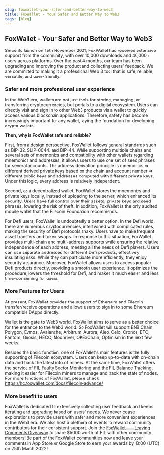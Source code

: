 ```yaml
---
slug: foxwallet-your-safer-and-better-way-to-web3
title: FoxWallet - Your Safer and Better Way to Web3
tags: [blog]
---
```


## FoxWallet - Your Safer and Better Way to Web3
Since its launch on 15th November 2021, FoxWallet has received extensive support from the community, with over 10,000 downloads and 40,000+ users across platforms. Over the past 4 months, our team has been upgrading and improving the product and collecting users' feedback. We are committed to making it a professional Web 3 tool that is safe, reliable, versatile, and user-friendly.  

### Safer and more professional user experience
In the Web3 era, wallets are not just tools for storing, managing, or transferring cryptocurrencies, but portals to a digital ecosystem. Users can directly visit and sign in to other Web3 products via a wallet to quickly access various blockchain applications. Therefore, safety has become increasingly important for any wallet, laying the foundation for developing crypto wallets. 
  
**Then, why is FoxWallet safe and reliable?**
  
First, from a design perspective, FoxWallet follows general standards such as BIP-32, SLIP-0044, and BIP-44. While supporting multiple chains and several sets of mnemonics and compatibility with other wallets regarding mnemonics and addresses, it allows users to use one set of seed phrases for several accounts. The address derivation principle is mnemonics => different derived private keys based on the chain and account number => different public keys and addresses computed with different private keys. Under this logic, every address is relatively independent. 
  
Second, as a decentralized wallet, FoxWallet stores the mnemonics and private keys locally, instead of uploading to the server, which enhanced its security. Users have full control over their assets, private keys and seed phrases, lowering the risk of theft. In addition, FoxWallet is the only audited mobile wallet that the Filecoin Foundation recommends. 

For Defi users, FoxWallet is undoubtedly a better option. In the Defi world, there are numerous cryptocurrencies, intertwined with complicated rules, making the security of Defi protocols shaky. Users have to make frequent asset transfers and token swaps. In response to this situation, FoxWallet provides multi-chain and multi-address supports while ensuring the relative independence of each address, meeting all the needs of Defi players. Users can use separate addresses for different Defi products, effectively insulating risks. While they can participate more efficiently, they enjoy security assurance. Moreover, FoxWallet allows users to access popular Defi products directly, providing a smooth user experience. It optimizes the procedure, lowers the threshold for Defi, and makes it much easier and less time-consuming for users.  

### More Features for Users
At present, FoxWallet provides the support of Ethereum and Filecoin transfer/receive operations and allows users to sign in to some Ethereum compatible DApps directly. 
  
Wallet is the gate to Web3 world, FoxWallet aims to serve as a better choice for the entrance to the Web3 world. So FoxWallet will support BNB Chain, Polygon, Evmos, Avalanche, Arbitrum, Aurora, Aleo, Celo, Cronos, ETC, Fantom, Gnosis, HECO, Moonriver, OKExChain, Optimism in the next few weeks.
  
Besides the basic function, one of FoxWallet's main features is the fully supporting of Filecoin ecosystem. Users can keep up-to-date with on-chain data and track the latest info of miners. At the same time, FoxWallet offers the service of FIL Faulty Sector Monitoring and the FIL Balance Tracking, making it easier for Filecoin miners to manage and track the state of nodes. For more functions of FoxWallet, please check https://hc.foxwallet.com/docs/filecoin-advance/

### More benefit to users 
FoxWallet is dedicated to extensively collecting user feedback and keeps iterating and upgrading based on users' needs. We never cease explorations to provide users with safer and more convenient experiences in the Web3 era. We also host a plethora of events to reward community contributors for their consistent support. Join the [FoxWallet——Leaving Comments Giveaway](https://givelab.com/leaving-comment-share-5000u/leaving-comment-share-5000-fil-giveaway) to share $5000 worth of FIL with other community members! Be part of the FoxWallet communities now and leave your comments in App Store or Google Store to earn your awards by 13:00 (UTC) on 25th March 2022! 
